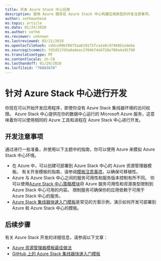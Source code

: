 ```yaml
---
title: 开发 Azure Stack 中心应用
description: 使用 Azure 服务在 Azure Stack 中心构建应用原型的开发注意事项。
author: sethmanheim
ms.topic: article
ms.date: 01/24/2020
ms.author: sethm
ms.reviewer: unknown
ms.lastreviewed: 05/21/2019
ms.openlocfilehash: cddce90bf8675aa619175fca2e8c97468b1edebe
ms.sourcegitcommit: fd5d217d3a8adeec2f04b74d4728e709a4a95790
ms.translationtype: MT
ms.contentlocale: zh-CN
ms.lasthandoff: 01/29/2020
ms.locfileid: "76883678"
---
```

# <a name="develop-for-azure-stack-hub"></a>针对 Azure Stack 中心进行开发

你现在可以开始开发应用程序，即使你没有 Azure Stack 集线器环境的访问权限。 Azure Stack 中心提供在你的数据中心运行的 Microsoft Azure 服务，这意味着你可以使用相同的 Azure 工具和进程在 Azure Stack 中心进行开发。

## <a name="development-considerations"></a>开发注意事项

通过进行一些准备，并使用以下主题中的指南，你可以使用 Azure 来模拟 Azure Stack 中心环境。

* 在 Azure 中，可以创建可部署到 Azure Stack 中心的 Azure 资源管理器模板。 有关开发模板的指南，请参阅[模板注意事项](azure-stack-develop-templates.md)，以确保可移植性。
* Azure 与 Azure Stack 中心之间的服务可用性和服务版本控制有所不同。 你可以使用[Azure Stack 中心策略模块](azure-stack-policy-module.md)将 Azure 服务可用性和资源类型限制到 Azure Stack 中心可用的内容。 限制服务可确保你的应用依赖于可用于 Azure Stack 中心的服务。
* [Azure Stack 集线器快速入门模板](https://github.com/Azure/AzureStack-QuickStart-Templates)是常见的方案示例，演示如何开发可部署到 Azure 和 Azure Stack 中心的模板。

## <a name="next-steps"></a>后续步骤

有关 Azure Stack 开发的详细信息，请参阅以下文章：

* [Azure 资源管理器模板最佳做法](azure-stack-develop-templates.md)
* [GitHub 上的 Azure Stack 集线器快速入门模板](https://github.com/Azure/AzureStack-QuickStart-Templates)
